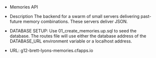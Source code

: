 * Memories API

* Description
  The backend for a swarm of small servers delivering past-future memory combinations.  These servers deliver JSON.
* DATABASE SETUP:
  Use 01\_create\_memories.up.sql to seed the database.  The routes file will use either the database address of the DATABASE_URL environment variable or a localhost address. 

* URL:
  g12-brett-lyons-memories.cfapps.io
